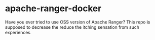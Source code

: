 # apache-ranger-docker
Have you ever tried to use OSS version of Apache Ranger? This repo is supposed to decrease the reduce the itching sensation from such experiences.
